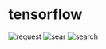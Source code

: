 # tensorflow

![request](https://user-images.githubusercontent.com/66376774/99023826-c08afe00-25a8-11eb-80e2-41271680ede3.GIF)
![sear](https://user-images.githubusercontent.com/66376774/99023839-c84aa280-25a8-11eb-9983-54157fb7b370.GIF)
![search](https://user-images.githubusercontent.com/66376774/99023835-c680df00-25a8-11eb-8f81-98547065bb51.GIF)
